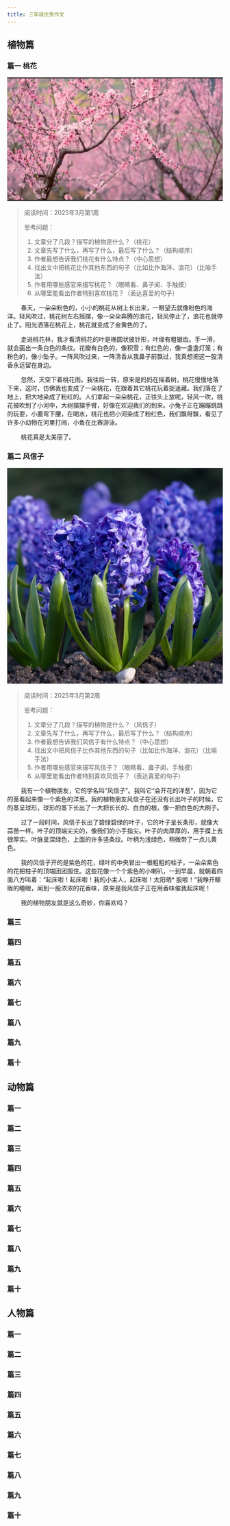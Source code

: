 ```yaml
---
title: 三年级优秀作文
---
```


## 植物篇

### 篇一 桃花

![桃花林](桃花.webp)

> 阅读时间：2025年3月第1周
> 
> 思考问题：
> 1. 文章分了几段？描写的植物是什么？（桃花）
> 2. 文章先写了什么，再写了什么，最后写了什么？（结构顺序）
> 3. 作者最想告诉我们桃花有什么特点？（中心思想）
> 4. 找出文中把桃花比作其他东西的句子（比如比作海洋、浪花）（比喻手法）
> 5. 作者用哪些感官来描写桃花？（眼睛看、鼻子闻、手触摸）
> 6. 从哪里能看出作者特别喜欢桃花？（表达喜爱的句子）

&emsp;&emsp; 春天，一朵朵粉色的，小小的桃花从树上长出来，一眼望去就像粉色的海洋。轻风吹过，桃花树左右摇摆，像一朵朵奔腾的浪花，轻风停止了，浪花也就停止了。阳光洒落在桃花上，桃花就变成了金黄色的了。

&emsp;&emsp; 走进桃花林，我才看清桃花的叶是椭圆状披针形，叶缘有粗锯齿。手一滑，就会画出一条白色的条纹。花瓣有白色的，像积雪；有红色的，像一盏盏灯笼；有粉色的，像小坠子。一阵风吹过来，一阵清香从我鼻子前飘过，我真想把这一股清香永远留在身边。

&emsp;&emsp; 忽然，天空下着桃花雨。我往后一转，原来是妈妈在摇着树，桃花慢慢地落下来，这时，仿佛我也变成了一朵桃花，在跟着其它桃花玩着捉迷藏。我们落在了地上，把大地染成了粉红的。人们拿起一朵朵桃花，正往头上放呢，轻风一吹，桃花被吹到了小河中，大树摆摆手臂，好像在欢迎我们的到来。小兔子正在蹦蹦跳跳的玩耍，小鹿弯下腰，在喝水，桃花也把小河染成了粉红色，我们飘呀飘，看见了许多小动物在河里打闹，小鱼在比赛游泳。

&emsp;&emsp; 桃花真是太美丽了。

### 篇二 风信子

![风信子](风信子.webp)

> 阅读时间：2025年3月第2周
> 
> 思考问题：
> 1. 文章分了几段？描写的植物是什么？（风信子）
> 2. 文章先写了什么，再写了什么，最后写了什么？（结构顺序）
> 3. 作者最想告诉我们风信子有什么特点？（中心思想）
> 4. 找出文中把风信子比作其他东西的句子（比如比作海洋、浪花）（比喻手法）
> 5. 作者用哪些感官来描写风信子？（眼睛看、鼻子闻、手触摸）
> 6. 从哪里能看出作者特别喜欢风信子？（表达喜爱的句子）

&emsp;&emsp; 我有一个植物朋友，它的学名叫“风信子”。我叫它“会开花的洋葱”，因为它的茎看起来像一个紫色的洋葱。我的植物朋友风信子在还没有长出叶子的时候，它的茎呈球形，球形的茎下长出了一大把长长的、白白的根，像一把白色的大刷子。

&emsp;&emsp; 过了一段时间，风信子长出了碧绿碧绿的叶子，它的叶子呈长条形，就像大蒜苗一样。叶子的顶端尖尖的，像我们的小手指尖。叶子的肉厚厚的，用手摸上去很厚实。叶脉呈深绿色，上面的许多竖条纹。叶柄为浅绿色，稍微带了一点儿黄色。

&emsp;&emsp; 我的风信子开的是紫色的花，绿叶的中央冒出一根粗粗的柱子，一朵朵紫色的花把柱子的顶端团团围住。这些花像一个个紫色的小喇叭，一到早晨，就朝着四面八方叫着：“起床啦！起床啦！我的小主人，起床啦！太阳晒* 股啦！“我睁开矇眬的睡眼，闻到一股浓浓的花香味，原来是我风信子正在用香味催我起床呢！

&emsp;&emsp; 我的植物朋友就是这么奇妙，你喜欢吗？

### 篇三

### 篇四

### 篇五

### 篇六

### 篇七

### 篇八

### 篇九

### 篇十

## 动物篇
### 篇一

### 篇二

### 篇三

### 篇四

### 篇五

### 篇六

### 篇七

### 篇八

### 篇九

### 篇十

## 人物篇

### 篇一

### 篇二

### 篇三

### 篇四

### 篇五

### 篇六

### 篇七

### 篇八

### 篇九

### 篇十
